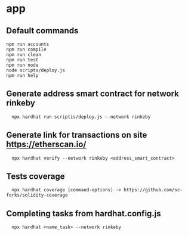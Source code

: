 # app

## Default commands

```shell
npm run accounts
npm run compile
npm run clean
npm run test
npm run node
node scripts/deploy.js
npm run help
```

## Generate address smart contract for network rinkeby

```
  npx hardhat run scriptis/deploy.js --network rinkeby
```

## Generate link for transactions on site https://etherscan.io/

```
  npx hardhat verify --network rinkeby <address_smart_contract>
```

## Tests coverage

```
  npx hardhat coverage [command-options] -> https://github.com/sc-forks/solidity-coverage
```

## Completing tasks from hardhat.config.js

```
  npx hardhat <name_task> --network rinkeby
```
